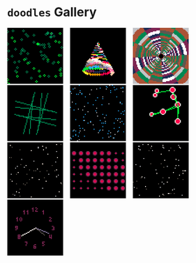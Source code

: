 # `doodles` Gallery


[![`glitters`](_doodles/glitters.gif)](glitters/scene.go) &nbsp;&nbsp; 
[![`xmastree`](_doodles/xmastree.gif)](xsmastree/scene.go) &nbsp;&nbsp; 
[![`tunnel`](_doodles/tunnel.gif)](tunnel/scene.go) &nbsp;&nbsp; 
[![`lines`](_doodles/lines.gif)](lines/scene.go) &nbsp;&nbsp; 
[![`stars`](_doodles/stars.gif)](stars/scene.go) &nbsp;&nbsp; 
[![`connections`](_doodles/connections.gif)](connections/scene.go) &nbsp;&nbsp; 
[![`3d starfield`](_doodles/starfield.gif)](starfield/scene.go) &nbsp;&nbsp; 
[![`sinebobs`](_doodles/sinebobs.gif)](sinebobs/scene.go) &nbsp;&nbsp; 
[![`3d starfield roto`](_doodles/starfield-roto.gif)](starfield/scene.go) &nbsp;&nbsp; 
[![`clock`](_doodles/clock.gif)](clock/scene.go) &nbsp;&nbsp; 

